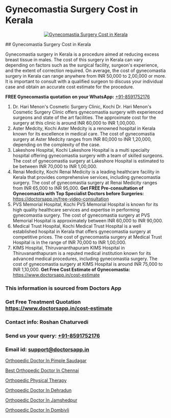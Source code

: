 # Gynecomastia Surgery Cost in Kerala

<p align="center">
  <a href="null">
    <img src="null" alt="Gynecomastia Surgery Cost in Kerala">
  </a>
</p>
## Gynecomastia Surgery Cost in Kerala

Gynecomastia surgery in Kerala is a procedure aimed at reducing excess breast tissue in males. The cost of this surgery in Kerala can vary depending on factors such as the surgical facility, surgeon's experience, and the extent of correction required. On average, the cost of gynecomastia surgery in Kerala can range anywhere from INR 50,000 to 2,00,000 or more. It is important to consult with a qualified surgeon to discuss your individual case and obtain an accurate cost estimate for the procedure.

**FREE Gynecomastia quotation on your WhatsApp:**  [+91-8591752176](https://api.whatsapp.com/send?phone=8591752176)

1) Dr. Hari Menon's Cosmetic Surgery Clinic, Kochi
Dr. Hari Menon's Cosmetic Surgery Clinic offers gynecomastia surgery with experienced surgeons and state of the art facilities. The approximate cost for the surgery at this clinic is around INR 60,000 to INR 1,00,000.
2) Aster Medcity, Kochi
Aster Medcity is a renowned hospital in Kerala known for its excellence in medical care. The cost of gynecomastia surgery at Aster Medcity ranges from INR 80,000 to INR 1,20,000, depending on the complexity of the case.
3) Lakeshore Hospital, Kochi
Lakeshore Hospital is a multi specialty hospital offering gynecomastia surgery with a team of skilled surgeons. The cost of gynecomastia surgery at Lakeshore Hospital is estimated to be between INR 70,000 to INR 1,00,000.
4) Renai Medicity, Kochi
Renai Medicity is a leading healthcare facility in Kerala that provides comprehensive services, including gynecomastia surgery. The cost of gynecomastia surgery at Renai Medicity ranges from INR 65,000 to INR 95,000.
**Get FREE Pre-consultation of Gynecomastia with Top Specialist Doctors before Surgeries:** https://doctorsapp.in/free-video-consultation
5) PVS Memorial Hospital, Kochi
PVS Memorial Hospital is known for its high quality healthcare services and expertise in performing gynecomastia surgery. The cost of gynecomastia surgery at PVS Memorial Hospital is approximately between INR 60,000 to INR 90,000.
6) Medical Trust Hospital, Kochi
Medical Trust Hospital is a well established hospital in Kerala that offers gynecomastia surgery at competitive prices. The cost of gynecomastia surgery at Medical Trust Hospital is in the range of INR 70,000 to INR 1,00,000.
7) KIMS Hospital, Thiruvananthapuram
KIMS Hospital in Thiruvananthapuram is a reputed medical institution known for its advanced medical procedures, including gynecomastia surgery. The cost of gynecomastia surgery at KIMS Hospital is around INR 75,000 to INR 1,10,000.
**Get Free Cost Estimate of Gynecomastia:** https://www.doctorsapp.in/cost-estimate

### This information is sourced from Doctors App 
### Get Free Treatment Quotation https://www.doctorsapp.in/cost-estimate
### Contact info: Roshan Chaturvedi 
### Send us your query: [+91-8591752176](https://api.whatsapp.com/send?phone=8591752176) 
### Email id: support@doctorsapp.in

[Orthopedic Doctor In Pimple Saudagar](https://www.linkedin.com/pulse/orthopedic-doctor-pimple-saudagar-knee-replacement-treatment-6olce?trackingId=iD%2BabZE%2Bquz9BX37cxrcFA%3D%3D&lipi=urn%3Ali%3Apage%3Ad_flagship3_company_admin%3B%2FMzkEXxJRqGf2zEVBOlEsA%3D%3D)

[Best Orthopedic Doctor In Chennai](https://www.linkedin.com/pulse/best-orthopedic-doctor-chennai-doctorsapp-united-arab-emirates-dqshe?trackingId=JQPnM7n0R7GDTxqUZ4lUeQ%3D%3D&lipi=urn%3Ali%3Apage%3Ad_flagship3_company_admin%3Bc8cvKR%2BzQDObJJNC2LloLw%3D%3D)

[Orthopedic Physical Therapy](https://medium.com/@vimalrana22/orthopedic-physical-therapy-9272305cf349)

[Orthopedic Doctor In Dehradun](https://medium.com/@vimalrana22/orthopedic-doctor-in-dehradun-a6c0bcc6ead0)

[Orthopedic Doctor In Jamshedpur](https://doctors-apps.github.io/doctorsapp/orthopedic-doctor-in-jamshedpur)

[Orthopedic Doctor In Dombivli](https://doctors-apps.github.io/doctorsapp/orthopedic-doctor-in-dombivli)

